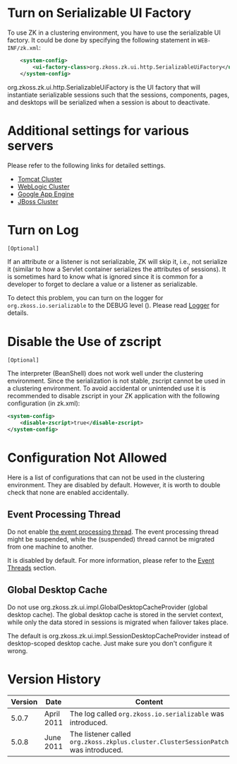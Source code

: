 # Turn on Serializable UI Factory

To use ZK in a clustering environment, you have to use the serializable
UI factory. It could be done by specifying the following statement in
`WEB-INF/zk.xml`:

``` xml
    <system-config>
        <ui-factory-class>org.zkoss.zk.ui.http.SerializableUiFactory</ui-factory-class>
    </system-config>
```

<javadoc>org.zkoss.zk.ui.http.SerializableUiFactory</javadoc> is the UI
factory that will instantiate serializable sessions such that the
sessions, components, pages, and desktops will be serialized when a
session is about to deactivate.

# Additional settings for various servers

Please refer to the following links for detailed settings.

- [Tomcat
  Cluster](ZK_Installation_Guide/Setting_up_Servers/Tomcat_Cluster)
- [WebLogic
  Cluster](ZK_Installation_Guide/Setting_up_Servers/WebLogic_Cluster)
- [Google App
  Engine](ZK_Installation_Guide/Setting_up_Servers/Google_App_Engine)
- [JBoss
  Cluster](ZK_Installation_Guide/Setting_up_Servers/JBoss_Cluster)

# Turn on Log

`[Optional]`

If an attribute or a listener is not serializable, ZK will skip it,
i.e., not serialize it (similar to how a Servlet container serializes
the attributes of sessions). It is sometimes hard to know what is
ignored since it is common for a developer to forget to declare a value
or a listener as serializable.

To detect this problem, you can turn on the logger for
`org.zkoss.io.serializable` to the DEBUG level (). Please read [
Logger](ZK%20Developer's%20Reference/Supporting%20Utilities/Logger)
for details.

# Disable the Use of zscript

`[Optional]`

The interpreter (BeanShell) does not work well under the clustering
environment. Since the serialization is not stable, zscript cannot be
used in a clustering environment. To avoid accidental or unintended use
it is recommended to disable zscript in your ZK application with the
following configuration (in zk.xml):

``` xml
<system-config>
    <disable-zscript>true</disable-zscript>
</system-config>
```

# Configuration Not Allowed

Here is a list of configurations that can not be used in the clustering
environment. They are disabled by default. However, it is worth to
double check that none are enabled accidentally.

## Event Processing Thread

Do not enable [ the event processing
thread](ZK_Developer%27s_Reference/UI_Patterns/Event_Threads).
The event processing thread might be suspended, while the (suspended)
thread cannot be migrated from one machine to another.

It is disabled by default. For more information, please refer to the
[Event
Threads](ZK_Developer's_Reference/UI_Patterns/Event_Threads)
section.

## Global Desktop Cache

Do not use
<javadoc>org.zkoss.zk.ui.impl.GlobalDesktopCacheProvider</javadoc>
(global desktop cache). The global desktop cache is stored in the
servlet context, while only the data stored in sessions is migrated when
failover takes place.

The default is
<javadoc>org.zkoss.zk.ui.impl.SessionDesktopCacheProvider</javadoc>
instead of desktop-scoped desktop cache. Just make sure you don't
configure it wrong.

# Version History

| Version | Date       | Content                                                                            |
|---------|------------|------------------------------------------------------------------------------------|
| 5.0.7   | April 2011 | The log called `org.zkoss.io.serializable` was introduced.                         |
| 5.0.8   | June 2011  | The listener called `org.zkoss.zkplus.cluster.ClusterSessionPatch` was introduced. |
